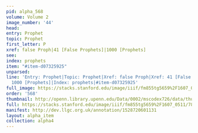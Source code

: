 ```yaml
---
pid: alpha_568
volume: Volume 2
image_number: '44'
head: 
entry: Prophet
topic: Prophet
first_letter: P
xref: false Proph|41 [False Prophets]|1000 [Prophets]
see: 
index: prophets
item: "#item-d07325925"
unparsed: 
line: 'Entry: Prophet|Topic: Prophet|Xref: false Proph|Xref: 41 [False Prophets]|Xref:
  1000 [Prophets]|Index: prophets|#item-d07325925'
full_image: https://stacks.stanford.edu/image/iiif/fm855tg5659%2F1607_0511/full/full/0/default.jpg
order: '568'
thumbnail: http://openn.library.upenn.edu/Data/0002/mscodex726/data/thumb/1607_0511_thumb.jpg
full: https://stacks.stanford.edu/image/iiif/fm855tg5659%2F1607_0511/783,1357,3001,534/full/0/default.jpg
manifest: http://dev.llgc.org.uk/annotation/1528720601131
layout: alpha_item
collection: alpha4
---
```

